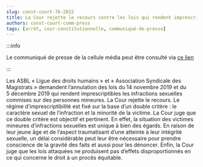 ```yaml
---   
slug: const-court-76-2022
title: La Cour rejette le recours contre les lois qui rendent imprescriptibles les infractions sexuelles commises sur des personnes mineures
authors: const-court-comm-press
tags: [arrêt, cour-constitutionnelle, communiqué-de-presse]
---
```


:::info

Le communiqué de presse de la cellule média peut être consulté via [ce lien](https://www.const-court.be/public/f/2022/2022-076f-info.pdf) 

:::

Les ASBL « Ligue des droits humains » et « Association Syndicale des Magistrats » demandent l’annulation des lois du 14 novembre 2019 et du 5 décembre 2019 qui rendent imprescriptibles les infractions sexuelles commises sur des personnes mineures.La Cour rejette le recours. Le régime d’imprescriptibilité est fixé sur la base d’un double critère : le caractère sexuel de l’infraction et la minorité de la victime. La Cour juge que ce double critère est objectif et pertinent. En effet, la situation des victimes mineures d’infractions sexuelles est unique à bien des égards. En raison de leur jeune âge et de l’aspect traumatisant d’une atteinte à leur intégrité sexuelle, un délai considérable peut leur être nécessaire pour prendre conscience de la gravité des faits et aussi pour les dénoncer. Enfin, la Cour juge que les lois attaquées ne produisent pas d’effets disproportionnés en ce qui concerne le droit à un procès équitable.
